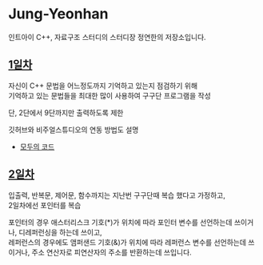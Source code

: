 # Jung-Yeonhan
인트아이 C++, 자료구조 스터디의 스터디장 정연한의 저장소입니다.


## [1일차](https://github.com/inti-study-cpp-ds/Jung-Yeonhan/tree/main/Day01)

자신이 C++ 문법을 어느정도까지 기억하고 있는지 점검하기 위해  
기억하고 있는 문법들을 최대한 많이 사용하여 구구단 프로그램을 작성

단, 2단에서 9단까지만 출력하도록 제한

깃허브와 비주얼스튜디오의 연동 방법도 설명

* [모두의 코드](https://modoocode.com/134)

## [2일차](https://github.com/inti-study-cpp-ds/Jung-Yeonhan/tree/main/Day02)

입출력, 반복문, 제어문, 함수까지는 지난번 구구단때 복습 했다고 가정하고,  
2일차에선 포인터를 복습

포인터의 경우 애스터리스크 기호(\*)가 위치에 따라 포인터 변수를 선언하는데 쓰이거나, 디레퍼런싱을 하는데 쓰이고,  
레퍼런스의 경우에도 앰퍼샌드 기호(&)가 위치에 따라 레퍼런스 변수를 선언하는데 쓰이거나, 주소 연산자로 피연산자의 주소를 반환하는데 쓰입니다.
